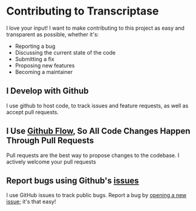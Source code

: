 # Contributing to Transcriptase
I love your input! I want to make contributing to this project as easy and transparent as possible, whether it's:

- Reporting a bug
- Discussing the current state of the code
- Submitting a fix
- Proposing new features
- Becoming a maintainer

## I Develop with Github
I use github to host code, to track issues and feature requests, as well as accept pull requests.

## I Use [Github Flow](https://guides.github.com/introduction/flow/index.html), So All Code Changes Happen Through Pull Requests
Pull requests are the best way to propose changes to the codebase. I actively welcome your pull requests

## Report bugs using Github's [issues](https://github.com/luke-buttifant/2Miners-Browser-Extension/issues)
I use GitHub issues to track public bugs. Report a bug by [opening a new issue](); it's that easy!
